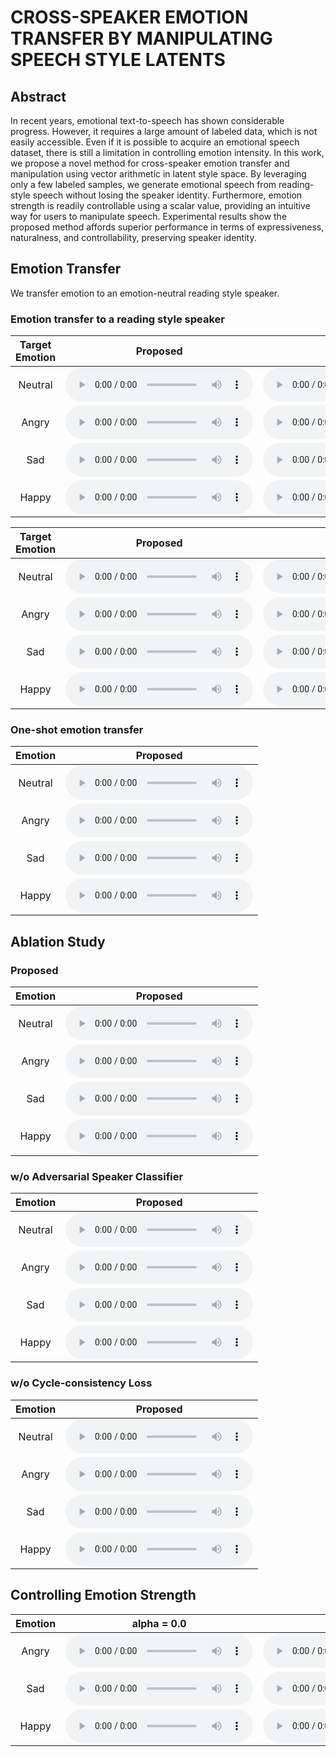 # CROSS-SPEAKER EMOTION TRANSFER BY MANIPULATING SPEECH STYLE LATENTS
## Abstract

In recent years, emotional text-to-speech has shown considerable progress. However, it requires a large amount of labeled data, which is not easily accessible. Even if it is possible to acquire an emotional speech dataset, there is still a limitation in controlling emotion intensity. In this work, we propose a novel method for cross-speaker emotion transfer and manipulation using vector arithmetic in latent style space. By leveraging only a few labeled samples, we generate emotional speech from reading-style speech without losing the speaker identity. Furthermore, emotion strength is readily controllable using a scalar value, providing an intuitive way for users to manipulate speech. Experimental results show the proposed method affords superior performance in terms of expressiveness, naturalness, and controllability, preserving speaker identity.

## Emotion Transfer 
We transfer emotion to an emotion-neutral reading style speaker.

### Emotion transfer to a reading style speaker

| Target Emotion     | Proposed    | Style Mean    |
|   :----:    |    :----:   |     :----:    |
| Neutral     | <audio controls><source src='./assets/xtine_100shot_neutral.wav'></audio> | <audio controls><source src='./assets/xtine_base_neutral.wav'></audio>  |
| Angry       | <audio controls><source src='./assets/xtine_100shot_angry.wav'></audio> | <audio controls><source src='./assets/xtine_base_angry.wav'></audio>  |
| Sad         | <audio controls><source src='./assets/xtine_100shot_sad.wav'></audio> | <audio controls><source src='./assets/xtine_base_sad.wav'></audio>  |
| Happy       | <audio controls><source src='./assets/xtine_100shot_happy.wav'></audio> | <audio controls><source src='./assets/xtine_base_happy.wav'></audio>  |


| Target Emotion     | Proposed    | Style Mean    |
|   :----:    |    :----:   |     :----:    |
| Neutral     | <audio controls><source src='./assets/iyuno-ko-m1_100shot_neutral.wav'></audio> | <audio controls><source src='./assets/iyuno-ko-m1_base_neutral.wav'></audio> |
| Angry       | <audio controls><source src='./assets/iyuno-ko-m1_100shot_angry.wav'></audio> | <audio controls><source src='./assets/iyuno-ko-m1_base_angry.wav'></audio>  |
| Sad         | <audio controls><source src='./assets/iyuno-ko-m1_100shot_sad.wav'></audio> | <audio controls><source src='./assets/iyuno-ko-m1_base_sad.wav'></audio>  |
| Happy       | <audio controls><source src='./assets/iyuno-ko-m1_100shot_happy.wav'></audio> | <audio controls><source src='./assets/iyuno-ko-m1_base_happy.wav'></audio>  |

### One-shot emotion transfer

| Emotion     | Proposed    |
|   :----:    |    :----:   |
| Neutral     | <audio controls><source src='./assets/hamin_oneshot_neutral.wav'></audio> |
| Angry       | <audio controls><source src='./assets/hamin_oneshot_angry.wav'></audio> |
| Sad         | <audio controls><source src='./assets/hamin_oneshot_sad.wav'></audio> | 
| Happy       | <audio controls><source src='./assets/hamin_oneshot_happy.wav'></audio> |

## Ablation Study

### Proposed

| Emotion     | Proposed    |
|   :----:    |    :----:   |
| Neutral     | <audio controls><source src='./assets/nts-eng_M_prop_neutral.wav'></audio> |
| Angry       | <audio controls><source src='./assets/nts-eng_M_prop_angry.wav'></audio> | 
| Sad         | <audio controls><source src='./assets/nts-eng_M_prop_sad.wav'></audio> | 
| Happy       | <audio controls><source src='./assets/nts-eng_M_prop_happy.wav'></audio> | 

### w/o Adversarial Speaker Classifier

| Emotion     | Proposed    |
|   :----:    |    :----:   |
| Neutral     | <audio controls><source src='./assets/nts-eng_M_abl1_neutral.wav'></audio> |
| Angry       | <audio controls><source src='./assets/nts-eng_M_abl1_angry.wav'></audio> |
| Sad         | <audio controls><source src='./assets/nts-eng_M_abl1_sad.wav'></audio> |
| Happy       | <audio controls><source src='./assets/nts-eng_M_abl1_happy.wav'></audio> |

### w/o Cycle-consistency Loss

| Emotion     | Proposed    |
|   :----:    |    :----:   |
| Neutral     | <audio controls><source src='./assets/nts-eng_M_abl2_neutral.wav'></audio> |
| Angry       | <audio controls><source src='./assets/nts-eng_M_abl2_angry.wav'></audio> | 
| Sad         | <audio controls><source src='./assets/nts-eng_M_abl2_sad.wav'></audio> | 
| Happy       | <audio controls><source src='./assets/nts-eng_M_abl2_happy.wav'></audio> | 


## Controlling Emotion Strength

| Emotion     | alpha = 0.0    | alpha = 0.5 | alpha = 1.0 | alpha = 1.5 | alpha = 2.0 | 
|   :----:    |    :----:   |     :----:    |     :----:    |     :----:    |      :----:    |
| Angry       | <audio controls><source src='./assets/seungjun_angry0.wav'></audio> | <audio controls><source src='./assets/seungjun_angry0.5.wav'></audio>  | <audio controls><source src='./assets/seungjun_angry1.0.wav'></audio>  | <audio controls><source src='./assets/seungjun_angry1.5.wav'></audio>  | <audio controls><source src='./assets/seungjun_angry2.0.wav'></audio>  | 
| Sad         | <audio controls><source src='./assets/xtine_sad0.wav'></audio> | <audio controls><source src='./assets/xtine_sad0.5.wav'></audio>  | <audio controls><source src='./assets/xtine_sad1.0.wav'></audio>  | <audio controls><source src='./assets/xtine_sad1.5.wav'></audio>  | <audio controls><source src='./assets/xtine_sad2.0.wav'></audio>  |
| Happy       | <audio controls><source src='./assets/ntis-eng_F_happy0.wav'></audio> | <audio controls><source src='./assets/ntis-eng_F_happy0.5.wav'></audio>  | <audio controls><source src='./assets/ntis-eng_F_happy1.0.wav'></audio>  | <audio controls><source src='./assets/ntis-eng_F_happy1.5.wav'></audio>  | <audio controls><source src='./assets/ntis-eng_F_happy2.0.wav'></audio>  |
